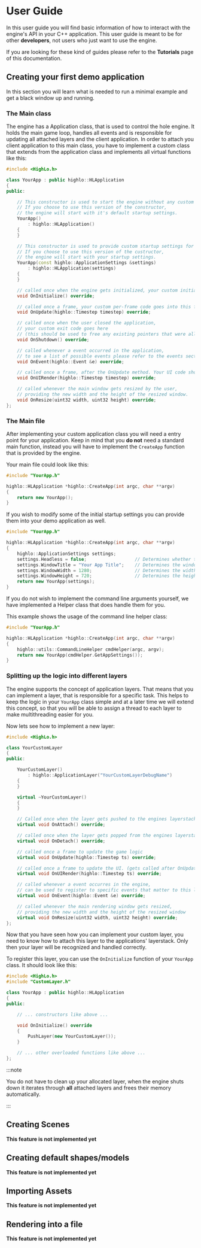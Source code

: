 # User Guide

In this user guide you will find basic information of how to interact with the engine's API in your C++ application.
This user guide is meant to be for other **developers**, not users who just want to use the engine.

If you are looking for these kind of guides please refer to the **Tutorials** page of this documentation.

## Creating your first demo application

In this section you will learn what is needed to run a minimal example and get a black window up and running.

### The Main class

The engine has a Application class, that is used to control the hole engine. It holds the main game loop, handles all events and is responsible for updating all attached layers and the client application. In order to attach you client application to this main class, you have to implement a custom class that extends from the application class and implements all virtual functions like this:

```cpp title="YourApp.h"
#include <HighLo.h>

class YourApp : public highlo::HLApplication
{
public:

    // This constructor is used to start the engine without any custom startup settings.
    // If you choose to use this version of the constructor,
    // the engine will start with it's default startup settings.
    YourApp()
        : highlo::HLApplication()
    {
    }

    // This constructor is used to provide custom startup settings for the engine.
    // If you choose to use this version of the custructor,
    // the engine will start with your startup settings.
    YourApp(const highlo::ApplicationSettings &settings)
        : highlo::HLApplication(settings)
    {
    }

    // called once when the engine gets initialized, your custom initialization code goes into this function
	void OnInitialize() override;

    // called once a frame, your custom per-frame code goes into this function
	void OnUpdate(highlo::Timestep timestep) override;

    // called once when the user closed the application,
    // your custom exit code goes here
    // (this should be used to free any existing pointers that were allocated on the heap before)
	void OnShutdown() override;

    // called whenever a event occurred in the application,
    // to see a list of possible events please refer to the events section.
	void OnEvent(highlo::Event &e) override;

    // called once a frame, after the OnUpdate method. Your UI code should go into this function.
	void OnUIRender(highlo::Timestep timestep) override;

    // called whenever the main window gets resized by the user,
    // providing the new width and the height of the resized window.
	void OnResize(uint32 width, uint32 height) override;
};
```

### The Main file

After implementing your custom application class you will need a entry point for your application. Keep in mind that you **do not** need a standard main function, instead you will have to implement the `CreateApp` function that is provided by the engine.

Your main file could look like this:

```cpp title="Main.cpp"
#include "YourApp.h"

highlo::HLApplication *highlo::CreateApp(int argc, char **argv)
{
	return new YourApp();
}
```

If you wish to modify some of the initial startup settings you can provide them into your demo application as well.

```cpp title="Main.cpp"
#include "YourApp.h"

highlo::HLApplication *highlo::CreateApp(int argc, char **argv)
{
    highlo::ApplicationSettings settings;
    settings.Headless = false;                  // Determines whether to show a rendering window or not; false means show the window.
    settings.WindowTitle = "Your App Title";    // Determines the window title
    settings.WindowWidth = 1280;                // Determines the width of the shown window
    settings.WindowHeight = 720;                // Determines the height of the shown window
	return new YourApp(settings);
}
```

If you do not wish to implement the command line arguments yourself, we have implemented a Helper class that does handle them for you.

This example shows the usage of the command line helper class:

```cpp title="Main.cpp"
#include "YourApp.h"

highlo::HLApplication *highlo::CreateApp(int argc, char **argv)
{
	highlo::utils::CommandLineHelper cmdHelper(argc, argv);
	return new YourApp(cmdHelper.GetAppSettings());
}
```

### Splitting up the logic into different layers

The engine supports the concept of application layers. That means that you can implement a layer, that is responsible for a specific task.
This helps to keep the logic in your `YourApp` class simple and at a later time we will extend this concept, so that you will be able to assign a thread to each layer to make multithreading easier for you. 

Now lets see how to implement a new layer:

```cpp title="CustomLayer.h"
#include <HighLo.h>

class YourCustomLayer
{
public:

    YourCustomLayer()
        : highlo::ApplicationLayer("YourCustomLayerDebugName")
    {
    }

    virtual ~YourCustomLayer()
    {
    }

    // Called once when the layer gets pushed to the engines layerstack.
    virtual void OnAttach() override;

    // called once when the layer gets popped from the engines layerstack.
    virtual void OnDetach() override;

    // called once a frame to update the game logic
    virtual void OnUpdate(highlo::Timestep ts) override;

    // called once a frame to update the UI. (gets called after OnUpdate)
    virtual void OnUIRender(highlo::Timestep ts) override;

    // called whenever a event occurres in the engine,
    // can be used to register to specific events that matter to this layer
    virtual void OnEvent(highlo::Event &e) override;

    // called whenever the main rendering window gets resized,
    // providing the new width and the height of the resized window
    virtual void OnResize(uint32 width, uint32 height) override;
};
```

Now that you have seen how you can implement your custom layer, you need to know how to attach this layer to the applications' layerstack. Only then your layer will be recognized and handled correctly.

To register this layer, you can use the `OnInitialize` function of your `YourApp` class. It should look like this:

```cpp title="YourApp.h"
#include <HighLo.h>
#include "CustomLayer.h"

class YourApp : public highlo::HLApplication
{
public:

    // ... constructors like above ...

	void OnInitialize() override
    {
        PushLayer(new YourCustomLayer());
    }

    // ... other overloaded functions like above ...
};
```

:::note

You do not have to clean up your allocated layer, when the engine shuts down it iterates through **all** attached layers and frees their memory automatically.

:::

## Creating Scenes

**This feature is not implemented yet**

## Creating default shapes/models

**This feature is not implemented yet**

## Importing Assets

**This feature is not implemented yet**

## Rendering into a file

**This feature is not implemented yet**


